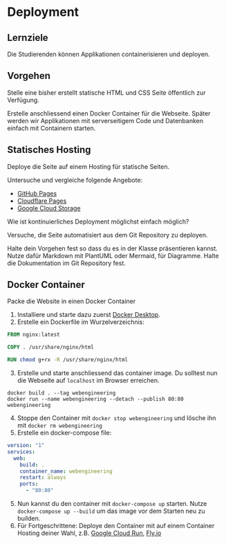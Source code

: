 # Deployment
## Lernziele
Die Studierenden können Applikationen containerisieren und deployen.

## Vorgehen
Stelle eine bisher erstellt statische HTML und CSS Seite öffentlich zur Verfügung.

Erstelle anschliessend einen Docker Container für die Webseite. 
Später werden wir Applikationen mit serverseitigem Code und Datenbanken einfach mit Containern starten.

## Statisches Hosting
Deploye die Seite auf einem Hosting für statische Seiten.

Untersuche und vergleiche folgende Angebote:
- [GitHub Pages](https://pages.github.com/)
- [Cloudflare Pages](https://pages.cloudflare.com/)
- [Google Cloud Storage](https://cloud.google.com/storage)

Wie ist kontinuierliches Deployment möglichst einfach möglich?

Versuche, die Seite automatisiert aus dem Git Repository zu deployen.

Halte dein Vorgehen fest so dass du es in der Klasse präsentieren kannst.
Nutze dafür Markdown mit PlantUML oder Mermaid, für Diagramme.
Halte die Dokumentation im Git Repository fest.

## Docker Container
Packe die Website in einen Docker Container

1. Installiere und starte dazu zuerst [Docker Desktop](https://www.docker.com/).
2. Erstelle ein Dockerfile im Wurzelverzeichnis:
```Dockerfile
FROM nginx:latest

COPY . /usr/share/nginx/html

RUN chmod g+rx -R /usr/share/nginx/html
```
3. Erstelle und starte anschliessend das container image. Du solltest nun die Webseite auf `localhost` im Browser erreichen.

```shell
docker build . --tag webengineering
docker run --name webengineering --detach --publish 80:80 webengineering 
```

4. Stoppe den Container mit `docker stop webengineering` und lösche ihn mit `docker rm webengineering`
5. Erstelle ein docker-compose file:
```yaml
version: "1"
services:
  web:
    build: .
    container_name: webengineering
    restart: always
    ports:
      - "80:80"
```
5. Nun kannst du den container mit `docker-compose up` starten. Nutze `docker-compose up --build` um das image vor dem Starten neu zu builden.
6. Für Fortgeschrittene: Deploye den Container mit auf einem Container Hosting deiner Wahl, z.B. [Google Cloud Run](https://cloud.google.com/run), [Fly.io](https://fly.io/)